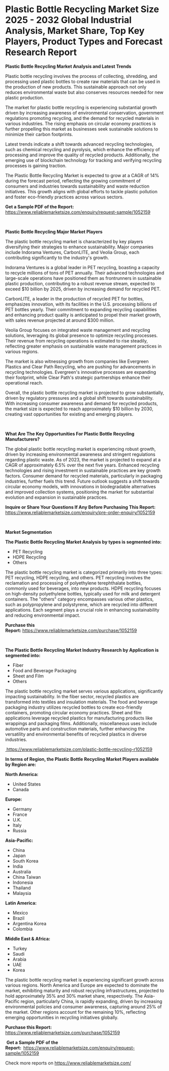 <p><h1>Plastic Bottle Recycling Market Size 2025 - 2032 Global Industrial Analysis, Market Share, Top Key Players, Product Types and Forecast Research Report</h1></p><p><strong>Plastic Bottle Recycling Market Analysis and Latest Trends</strong></p>
<p><p>Plastic bottle recycling involves the process of collecting, shredding, and processing used plastic bottles to create raw materials that can be used in the production of new products. This sustainable approach not only reduces environmental waste but also conserves resources needed for new plastic production. </p><p>The market for plastic bottle recycling is experiencing substantial growth driven by increasing awareness of environmental conservation, government regulations promoting recycling, and the demand for recycled materials in various industries. The rising emphasis on circular economy practices is further propelling this market as businesses seek sustainable solutions to minimize their carbon footprints.</p><p>Latest trends indicate a shift towards advanced recycling technologies, such as chemical recycling and pyrolysis, which enhance the efficiency of processing and improve the quality of recycled products. Additionally, the emerging use of blockchain technology for tracking and verifying recycling processes is gaining traction. </p><p>The Plastic Bottle Recycling Market is expected to grow at a CAGR of 14% during the forecast period, reflecting the growing commitment of consumers and industries towards sustainability and waste reduction initiatives. This growth aligns with global efforts to tackle plastic pollution and foster eco-friendly practices across various sectors.</p></p>
<p><strong>Get a Sample PDF of the Report:&nbsp;</strong> <a href="https://www.reliablemarketsize.com/enquiry/request-sample/1052159?utm_campaign=1836&utm_medium=2&utm_source=Github&utm_content=ia&utm_term=31012025&utm_id=plastic-bottle-recycling">https://www.reliablemarketsize.com/enquiry/request-sample/1052159</a></p>
<p>&nbsp;</p>
<p><strong>Plastic Bottle Recycling Major Market Players</strong></p>
<p><p>The plastic bottle recycling market is characterized by key players diversifying their strategies to enhance sustainability. Major companies include Indorama Ventures, CarbonLITE, and Veolia Group, each contributing significantly to the industry's growth.</p><p>Indorama Ventures is a global leader in PET recycling, boasting a capacity to recycle millions of tons of PET annually. Their advanced technologies and large-scale operations have positioned them as frontrunners in sustainable plastic production, contributing to a robust revenue stream, expected to exceed $10 billion by 2025, driven by increasing demand for recycled PET.</p><p>CarbonLITE, a leader in the production of recycled PET for bottles, emphasizes innovation, with its facilities in the U.S. processing billions of PET bottles yearly. Their commitment to expanding recycling capabilities and enhancing product quality is anticipated to propel their market growth, with sales revenue projected at around $300 million.</p><p>Veolia Group focuses on integrated waste management and recycling solutions, leveraging its global presence to optimize recycling processes. Their revenue from recycling operations is estimated to rise steadily, reflecting greater emphasis on sustainable waste management practices in various regions.</p><p>The market is also witnessing growth from companies like Evergreen Plastics and Clear Path Recycling, who are pushing for advancements in recycling technologies. Evergreen's innovative processes are expanding their footprint, while Clear Path's strategic partnerships enhance their operational reach.</p><p>Overall, the plastic bottle recycling market is projected to grow substantially, driven by regulatory pressures and a global shift towards sustainability. With increasing consumer awareness and demand for recycled products, the market size is expected to reach approximately $10 billion by 2030, creating vast opportunities for existing and emerging players.</p></p>
<p>&nbsp;</p>
<p><strong>What Are The Key Opportunities For Plastic Bottle Recycling Manufacturers?</strong></p>
<p><p>The global plastic bottle recycling market is experiencing robust growth, driven by increasing environmental awareness and stringent regulations regarding plastic waste. As of 2023, the market is projected to expand at a CAGR of approximately 6.5% over the next five years. Enhanced recycling technologies and rising investment in sustainable practices are key growth factors. Consumer demand for recycled materials, particularly in packaging industries, further fuels this trend. Future outlook suggests a shift towards circular economy models, with innovations in biodegradable alternatives and improved collection systems, positioning the market for substantial evolution and expansion in sustainable practices.</p></p>
<p><strong>Inquire or Share Your Questions If Any Before Purchasing This Report:</strong> <a href="https://www.reliablemarketsize.com/enquiry/pre-order-enquiry/1052159?utm_campaign=1836&utm_medium=2&utm_source=Github&utm_content=ia&utm_term=31012025&utm_id=plastic-bottle-recycling">https://www.reliablemarketsize.com/enquiry/pre-order-enquiry/1052159</a></p>
<p>&nbsp;</p>
<p><strong>Market Segmentation</strong></p>
<p><strong>The Plastic Bottle Recycling Market Analysis by types is segmented into:</strong></p>
<p><ul><li>PET Recycling</li><li>HDPE Recycling</li><li>Others</li></ul></p>
<p><p>The plastic bottle recycling market is categorized primarily into three types: PET recycling, HDPE recycling, and others. PET recycling involves the reclamation and processing of polyethylene terephthalate bottles, commonly used for beverages, into new products. HDPE recycling focuses on high-density polyethylene bottles, typically used for milk and detergent containers. The "others" category encompasses various other plastics, such as polypropylene and polystyrene, which are recycled into different applications. Each segment plays a crucial role in enhancing sustainability and reducing environmental impact.</p></p>
<p><strong>Purchase this Report:&nbsp;</strong><a href="https://www.reliablemarketsize.com/purchase/1052159?utm_campaign=1836&utm_medium=2&utm_source=Github&utm_content=ia&utm_term=31012025&utm_id=plastic-bottle-recycling">https://www.reliablemarketsize.com/purchase/1052159</a></p>
<p>&nbsp;</p>
<p><strong>The Plastic Bottle Recycling Market Industry Research by Application is segmented into:</strong></p>
<p><ul><li>Fiber</li><li>Food and Beverage Packaging</li><li>Sheet and Film</li><li>Others</li></ul></p>
<p><p>The plastic bottle recycling market serves various applications, significantly impacting sustainability. In the fiber sector, recycled plastics are transformed into textiles and insulation materials. The food and beverage packaging industry utilizes recycled bottles to create eco-friendly containers, promoting circular economy practices. Sheet and film applications leverage recycled plastics for manufacturing products like wrappings and packaging films. Additionally, miscellaneous uses include automotive parts and construction materials, further enhancing the versatility and environmental benefits of recycled plastics in diverse industries.</p></p>
<p><a href="https://www.reliablemarketsize.com/plastic-bottle-recycling-r1052159?utm_campaign=1836&utm_medium=2&utm_source=Github&utm_content=ia&utm_term=31012025&utm_id=plastic-bottle-recycling">&nbsp;https://www.reliablemarketsize.com/plastic-bottle-recycling-r1052159</a></p>
<p><strong>In terms of Region, the Plastic Bottle Recycling Market Players available by Region are:</strong></p>
<p>
    <p> <strong> North America: </strong>
        <ul>
            <li>United States</li>
            <li>Canada</li>
        </ul>
        </p> 
    <p> <strong> Europe: </strong>
        <ul>
            <li>Germany</li>
            <li>France</li>
            <li>U.K.</li>
            <li>Italy</li>
            <li>Russia</li>
        </ul>
        </p> 
    <p> <strong> Asia-Pacific: </strong>
        <ul>
            <li>China</li>
            <li>Japan</li>
            <li>South Korea</li>
            <li>India</li>
            <li>Australia</li>
            <li>China Taiwan</li>
            <li>Indonesia</li>
            <li>Thailand</li>
            <li>Malaysia</li>
        </ul>
        </p> 
    <p> <strong> Latin America: </strong>
        <ul>
            <li>Mexico</li>
            <li>Brazil</li>
            <li>Argentina Korea</li>
            <li>Colombia</li>
        </ul>
        </p> 
    <p> <strong> Middle East & Africa: </strong>
        <ul>
            <li>Turkey</li>
            <li>Saudi</li>
            <li>Arabia</li>
            <li>UAE</li>
            <li>Korea</li>
        </ul>
    </p>
    </p>
<p><p>The plastic bottle recycling market is experiencing significant growth across various regions. North America and Europe are expected to dominate the market, exhibiting maturity and robust recycling infrastructures, projected to hold approximately 35% and 30% market share, respectively. The Asia-Pacific region, particularly China, is rapidly expanding, driven by increasing environmental policies and consumer awareness, capturing around 25% of the market. Other regions account for the remaining 10%, reflecting emerging opportunities in recycling initiatives globally.</p></p>
<p><strong>Purchase this Report: </strong><a href="https://www.reliablemarketsize.com/purchase/1052159?utm_campaign=1836&utm_medium=2&utm_source=Github&utm_content=ia&utm_term=31012025&utm_id=plastic-bottle-recycling">https://www.reliablemarketsize.com/purchase/1052159</a></p>
<p>&nbsp;<strong>Get a Sample PDF of the Report:&nbsp;&nbsp;</strong><a href="https://www.reliablemarketsize.com/enquiry/request-sample/1052159?utm_campaign=1836&utm_medium=2&utm_source=Github&utm_content=ia&utm_term=31012025&utm_id=plastic-bottle-recycling">https://www.reliablemarketsize.com/enquiry/request-sample/1052159</a></p>
<p><strong></strong></p>
<p>Check more reports on <a href="https://www.reliablemarketsize.com/?utm_campaign=1836&utm_medium=2&utm_source=Github&utm_content=ia&utm_term=31012025&utm_id=plastic-bottle-recycling">https://www.reliablemarketsize.com/</a></p>